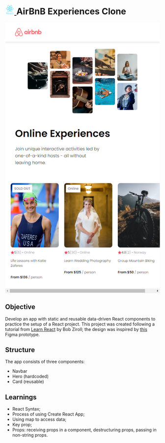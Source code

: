 # <a href="https://reactjs.org/" target="_blank" rel="noreferrer"> <img src="https://raw.githubusercontent.com/devicons/devicon/master/icons/react/react-original-wordmark.svg" alt="react" width="30" height="30"/> </a> AirBnB Experiences Clone

<img src="./public/images/screencapture-localhost-3001-2024-01-27-01_05_21.png">

## Objective

Develop an app with static and reusable data-driven React components to practice the setup of a React project. This project was created following a tutorial from <a href="https://www.coursera.org/professional-certificates/google-ux-design">Learn React</a> by Bob Ziroll; the design was inspired by <a href="https://www.figma.com/file/4YjrygFEXOcDp9AAnVFv7o/Airbnb-Experiences?type=design&node-id=0-1&mode=design&t=TZKg1cFsJwh7HFnP-0">this</a> Figma prototype.

## Structure

The app consists of three components:
* Navbar
* Hero (hardcoded)
* Card (reusable)

## Learnings

* React Syntax;
* Process of using Create React App;
* Using map to access data;
* Key prop;
* Props: receiving props in a component, destructuring props, passing in non-string props.